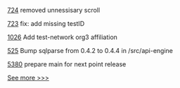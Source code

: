
[724](https://github.com/hyperledger/aries-mobile-agent-react-native/pull/724) removed unnessisary scroll

[723](https://github.com/hyperledger/aries-mobile-agent-react-native/pull/723) fix: add missing testID

[1026](https://github.com/hyperledger/fabric-samples/pull/1026) Add test-network org3 affiliation

[525](https://github.com/hyperledger/cello/pull/525) Bump sqlparse from 0.4.2 to 0.4.4 in /src/api-engine

[5380](https://github.com/hyperledger/besu/pull/5380) prepare main for next point release


[See more >>>](https://start-here.hyperledger.org/pull-requests)
